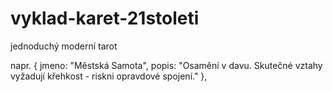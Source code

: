 # vyklad-karet-21stoleti
jednoduchý moderní tarot


napr. 
{
jmeno: "Městská Samota", 
popis: "Osamění v davu. Skutečné vztahy vyžadují křehkost - riskni        opravdové spojení."
},
